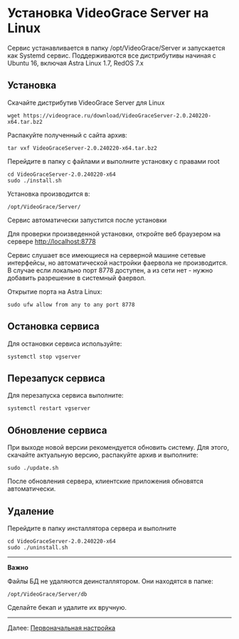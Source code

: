 # Установка VideoGrace Server на Linux

Сервис устанавливается в папку /opt/VideoGrace/Server и запускается как Systemd сервис.
Поддерживаются все дистрибутивы начиная с Ubuntu 16, включая Astra Linux 1.7, RedOS 7.x

## Установка

Скачайте дистрибутив VideoGrace Server для Linux

    wget https://videograce.ru/download/VideoGraceServer-2.0.240220-x64.tar.bz2

Распакуйте полученный с сайта архив:
    
    tar vxf VideoGraceServer-2.0.240220-x64.tar.bz2
    
Перейдите в папку с файлами и выполните установку с правами root

    cd VideoGraceServer-2.0.240220-x64
    sudo ./install.sh

Установка производится в:

    /opt/VideoGrace/Server/

Сервис автоматически запустится после установки

Для проверки произведенной установки, откройте веб браузером на сервере [http://localhost:8778](http://localhost:8778)

Сервис слушает все имеющиеся на серверной машине сетевые интерфейсы, но автоматической настройки фаервола не производится. В случае если локально порт 8778 доступен, а из сети нет - нужно добавить разрешение в системный фаервол. 

Открытие порта на Astra Linux:

    sudo ufw allow from any to any port 8778

## Остановка сервиса
Для остановки сервиса используйте:

    systemctl stop vgserver

## Перезапуск сервиса
Для перезапуска сервиса выполните:

    systemctl restart vgserver

## Обновление сервиса
При выходе новой версии рекомендуется обновить систему. Для этого, скачайте актуальную версию,
распакуйте архив и выполните:

    sudo ./update.sh

После обновления сервера, клиентские приложения обновятся автоматически.

## Удаление
Перейдите в папку инсталлятора сервера и выполните
    
    cd VideoGraceServer-2.0.240220-x64
    sudo ./uninstall.sh

---
**Важно**

Файлы БД не удаляются деинсталлятором. Они находятся в папке:

    /opt/VideoGrace/Server/db

Сделайте бекап и удалите их вручную.

---

Далее: [Первоначальная настройка](first_steps.md)
